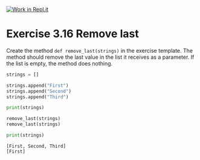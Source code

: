 [![Work in Repl.it](https://classroom.github.com/assets/work-in-replit-14baed9a392b3a25080506f3b7b6d57f295ec2978f6f33ec97e36a161684cbe9.svg)](https://classroom.github.com/online_ide?assignment_repo_id=5376497&assignment_repo_type=AssignmentRepo)
# Exercise 3.16 Remove last

Create the method `def remove_last(strings)` in the exercise template. The method should remove the last value in the list it receives as a parameter. If the list is empty, the method does nothing.

```python
strings = []

strings.append("First")
strings.append("Second")
strings.append("Third")

print(strings)

remove_last(strings)
remove_last(strings)

print(strings)
```

```plaintext
[First, Second, Third]
[First]
```
